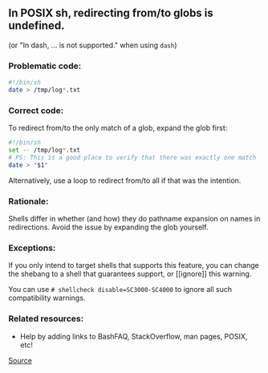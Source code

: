 ## In POSIX sh, redirecting from/to globs is undefined.

(or "In dash, ... is not supported." when using `dash`)

### Problematic code:

```sh
#!/bin/sh
date > /tmp/log*.txt
```

### Correct code:

To redirect from/to the only match of a glob, expand the glob first:

```sh
#!/bin/sh
set -- /tmp/log*.txt
# PS: This is a good place to verify that there was exactly one match
date > "$1"
```

Alternatively, use a loop to redirect from/to all if that was the intention.

### Rationale:

Shells differ in whether (and how) they do pathname expansion on names in redirections. Avoid the issue by expanding the glob yourself. 

### Exceptions:

If you only intend to target shells that supports this feature, you can change
the shebang to a shell that guarantees support, or [[ignore]] this warning.

You can use `# shellcheck disable=SC3000-SC4000` to ignore all such compatibility
warnings.

### Related resources:

* Help by adding links to BashFAQ, StackOverflow, man pages, POSIX, etc!

[Source](https://github.com/koalaman/shellcheck/wiki/SC3031)

